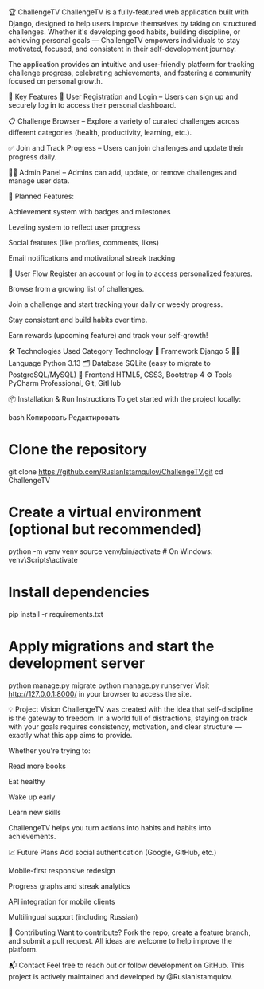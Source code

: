 🏆 ChallengeTV
ChallengeTV is a fully-featured web application built with Django, designed to help users improve themselves by taking on structured challenges. Whether it's developing good habits, building discipline, or achieving personal goals — ChallengeTV empowers individuals to stay motivated, focused, and consistent in their self-development journey.

The application provides an intuitive and user-friendly platform for tracking challenge progress, celebrating achievements, and fostering a community focused on personal growth.

🚀 Key Features
🔐 User Registration and Login – Users can sign up and securely log in to access their personal dashboard.

📋 Challenge Browser – Explore a variety of curated challenges across different categories (health, productivity, learning, etc.).

✅ Join and Track Progress – Users can join challenges and update their progress daily.

🧑‍💼 Admin Panel – Admins can add, update, or remove challenges and manage user data.

🏅 Planned Features:

Achievement system with badges and milestones

Leveling system to reflect user progress

Social features (like profiles, comments, likes)

Email notifications and motivational streak tracking

👥 User Flow
Register an account or log in to access personalized features.

Browse from a growing list of challenges.

Join a challenge and start tracking your daily or weekly progress.

Stay consistent and build habits over time.

Earn rewards (upcoming feature) and track your self-growth!

🛠️ Technologies Used
Category	Technology
🧠 Framework	Django 5
👨‍💻 Language	Python 3.13
🗂️ Database	SQLite (easy to migrate to PostgreSQL/MySQL)
🎨 Frontend	HTML5, CSS3, Bootstrap 4
⚙️ Tools	PyCharm Professional, Git, GitHub

📦 Installation & Run Instructions
To get started with the project locally:

bash
Копировать
Редактировать
# Clone the repository
git clone https://github.com/RuslanIstamqulov/ChallengeTV.git
cd ChallengeTV

# Create a virtual environment (optional but recommended)
python -m venv venv
source venv/bin/activate  # On Windows: venv\Scripts\activate

# Install dependencies
pip install -r requirements.txt

# Apply migrations and start the development server
python manage.py migrate
python manage.py runserver
Visit http://127.0.0.1:8000/ in your browser to access the site.

💡 Project Vision
ChallengeTV was created with the idea that self-discipline is the gateway to freedom. In a world full of distractions, staying on track with your goals requires consistency, motivation, and clear structure — exactly what this app aims to provide.

Whether you're trying to:

Read more books

Eat healthy

Wake up early

Learn new skills

ChallengeTV helps you turn actions into habits and habits into achievements.

📈 Future Plans
Add social authentication (Google, GitHub, etc.)

Mobile-first responsive redesign

Progress graphs and streak analytics

API integration for mobile clients

Multilingual support (including Russian)

🤝 Contributing
Want to contribute? Fork the repo, create a feature branch, and submit a pull request. All ideas are welcome to help improve the platform.

📬 Contact
Feel free to reach out or follow development on GitHub.
This project is actively maintained and developed by @RuslanIstamqulov.
